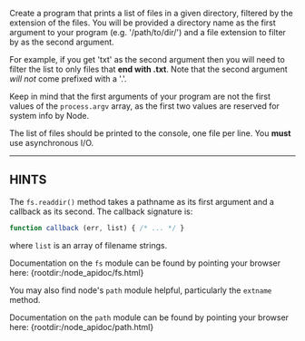 Create a program that prints a list of files in a given directory, filtered by the extension of the files. You will be provided a directory name as the first argument to your program (e.g. '/path/to/dir/') and a file extension to filter by as the second argument.

For example, if you get 'txt' as the second argument then you will need to filter the list to only files that **end with .txt**. Note that the second argument _will not_ come prefixed with a '.'.

Keep in mind that the first arguments of your program are not the first values of the `process.argv` array, as the first two values are reserved for system info by Node.

The list of files should be printed to the console, one file per line. You **must** use asynchronous I/O.

----------------------------------------------------------------------
## HINTS

The `fs.readdir()` method takes a pathname as its first argument and a callback as its second. The callback signature is:

```js
function callback (err, list) { /* ... */ }
```

where `list` is an array of filename strings.

Documentation on the `fs` module can be found by pointing your browser here:
  {rootdir:/node_apidoc/fs.html}

You may also find node's `path` module helpful, particularly the `extname` method.

Documentation on the `path` module can be found by pointing your browser here:
  {rootdir:/node_apidoc/path.html}

